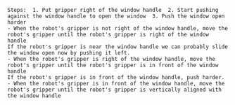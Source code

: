 
    Steps:  1. Put gripper right of the window handle  2. Start pushing against the window handle to open the window  3. Push the window open harder
    - When the robot's gripper is not right of the window handle, move the robot's gripper until the robot's gripper is right of the window handle
    If the robot's gripper is near the window handle we can probably slide the window open now by pushing it left.
    - When the robot's gripper is right of the window handle, move the robot's gripper until the robot's gripper is in front of the window handle
    If the robot's gripper is in front of the window handle, push harder.
    - When the robot's gripper is in front of the window handle, move the robot's gripper until the robot's gripper is vertically aligned with the window handle